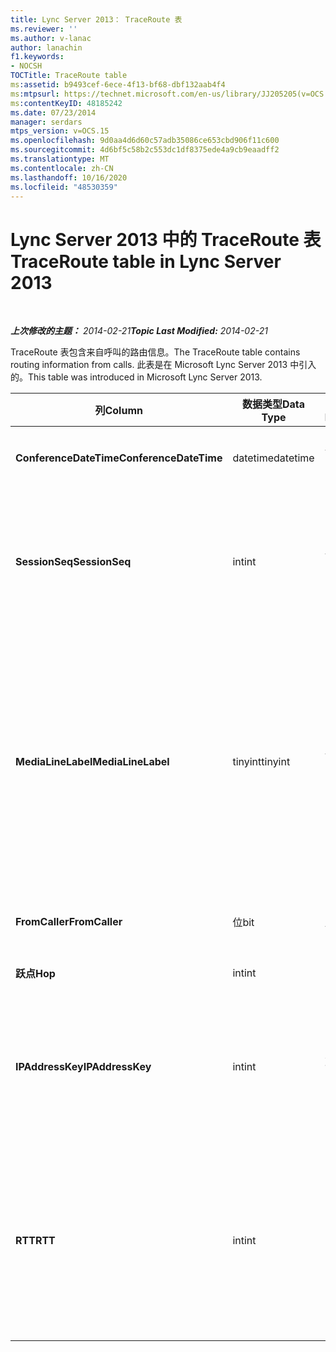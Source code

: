 ```yaml
---
title: Lync Server 2013： TraceRoute 表
ms.reviewer: ''
ms.author: v-lanac
author: lanachin
f1.keywords:
- NOCSH
TOCTitle: TraceRoute table
ms:assetid: b9493cef-6ece-4f13-bf68-dbf132aab4f4
ms:mtpsurl: https://technet.microsoft.com/en-us/library/JJ205205(v=OCS.15)
ms:contentKeyID: 48185242
ms.date: 07/23/2014
manager: serdars
mtps_version: v=OCS.15
ms.openlocfilehash: 9d0aa4d6d60c57adb35086ce653cbd906f11c600
ms.sourcegitcommit: 4d6bf5c58b2c553dc1df8375ede4a9cb9eaadff2
ms.translationtype: MT
ms.contentlocale: zh-CN
ms.lasthandoff: 10/16/2020
ms.locfileid: "48530359"
---
```

# <a name="traceroute-table-in-lync-server-2013"></a><span data-ttu-id="a248f-102">Lync Server 2013 中的 TraceRoute 表</span><span class="sxs-lookup"><span data-stu-id="a248f-102">TraceRoute table in Lync Server 2013</span></span>

<div data-xmlns="http://www.w3.org/1999/xhtml">

<div class="topic" data-xmlns="http://www.w3.org/1999/xhtml" data-msxsl="urn:schemas-microsoft-com:xslt" data-cs="https://msdn.microsoft.com/">

<div data-asp="https://msdn2.microsoft.com/asp">



</div>

<div id="mainSection">

<div id="mainBody">

<span> </span>

<span data-ttu-id="a248f-103">_**上次修改的主题：** 2014-02-21_</span><span class="sxs-lookup"><span data-stu-id="a248f-103">_**Topic Last Modified:** 2014-02-21_</span></span>

<span data-ttu-id="a248f-104">TraceRoute 表包含来自呼叫的路由信息。</span><span class="sxs-lookup"><span data-stu-id="a248f-104">The TraceRoute table contains routing information from calls.</span></span> <span data-ttu-id="a248f-105">此表是在 Microsoft Lync Server 2013 中引入的。</span><span class="sxs-lookup"><span data-stu-id="a248f-105">This table was introduced in Microsoft Lync Server 2013.</span></span>


<table>
<colgroup>
<col style="width: 25%" />
<col style="width: 25%" />
<col style="width: 25%" />
<col style="width: 25%" />
</colgroup>
<thead>
<tr class="header">
<th><span data-ttu-id="a248f-106"><strong>列</strong></span><span class="sxs-lookup"><span data-stu-id="a248f-106"><strong>Column</strong></span></span></th>
<th><span data-ttu-id="a248f-107"><strong>数据类型</strong></span><span class="sxs-lookup"><span data-stu-id="a248f-107"><strong>Data Type</strong></span></span></th>
<th><span data-ttu-id="a248f-108"><strong>键/索引</strong></span><span class="sxs-lookup"><span data-stu-id="a248f-108"><strong>Key/Index</strong></span></span></th>
<th><span data-ttu-id="a248f-109"><strong>Details</strong></span><span class="sxs-lookup"><span data-stu-id="a248f-109"><strong>Details</strong></span></span></th>
</tr>
</thead>
<tbody>
<tr class="odd">
<td><p><span data-ttu-id="a248f-110"><strong>ConferenceDateTime</strong></span><span class="sxs-lookup"><span data-stu-id="a248f-110"><strong>ConferenceDateTime</strong></span></span></p></td>
<td><p><span data-ttu-id="a248f-111">datetime</span><span class="sxs-lookup"><span data-stu-id="a248f-111">datetime</span></span></p></td>
<td><p><span data-ttu-id="a248f-112">主、外</span><span class="sxs-lookup"><span data-stu-id="a248f-112">Primary, Foreign</span></span></p></td>
<td><p><span data-ttu-id="a248f-113">呼叫开始的日期和时间。</span><span class="sxs-lookup"><span data-stu-id="a248f-113">Date and time that the call began.</span></span></p></td>
</tr>
<tr class="even">
<td><p><span data-ttu-id="a248f-114"><strong>SessionSeq</strong></span><span class="sxs-lookup"><span data-stu-id="a248f-114"><strong>SessionSeq</strong></span></span></p></td>
<td><p><span data-ttu-id="a248f-115">int</span><span class="sxs-lookup"><span data-stu-id="a248f-115">int</span></span></p></td>
<td><p><span data-ttu-id="a248f-116">主、外</span><span class="sxs-lookup"><span data-stu-id="a248f-116">Primary, Foreign</span></span></p></td>
<td><p><span data-ttu-id="a248f-117">用来区分可能在相同日期和相同时间开始的多个呼叫的唯一标识符。</span><span class="sxs-lookup"><span data-stu-id="a248f-117">Unique identifier used to distinguish between multiple calls that might have begun on the same date and at the same time.</span></span></p></td>
</tr>
<tr class="odd">
<td><p><span data-ttu-id="a248f-118"><strong>MediaLineLabel</strong></span><span class="sxs-lookup"><span data-stu-id="a248f-118"><strong>MediaLineLabel</strong></span></span></p></td>
<td><p><span data-ttu-id="a248f-119">tinyint</span><span class="sxs-lookup"><span data-stu-id="a248f-119">tinyint</span></span></p></td>
<td><p><span data-ttu-id="a248f-120">主、外</span><span class="sxs-lookup"><span data-stu-id="a248f-120">Primary, Foreign</span></span></p></td>
<td><p><span data-ttu-id="a248f-p102">表示在呼叫中使用的视频行的类型。允许的值包括：</span><span class="sxs-lookup"><span data-stu-id="a248f-p102">Represents the type of video line used in the call. Allowed values are:</span></span></p>
<ul>
<li><p><span data-ttu-id="a248f-123">0–音频</span><span class="sxs-lookup"><span data-stu-id="a248f-123">0 – Audio</span></span></p></li>
<li><p><span data-ttu-id="a248f-124">1–视频</span><span class="sxs-lookup"><span data-stu-id="a248f-124">1 – Video</span></span></p></li>
<li><p><span data-ttu-id="a248f-125">2 – 全景视频</span><span class="sxs-lookup"><span data-stu-id="a248f-125">2 – Panoramic video</span></span></p></li>
<li><p><span data-ttu-id="a248f-126">3–应用程序/桌面共享</span><span class="sxs-lookup"><span data-stu-id="a248f-126">3 – Application/Desktop sharing</span></span></p></li>
</ul></td>
</tr>
<tr class="even">
<td><p><span data-ttu-id="a248f-127"><strong>FromCaller</strong></span><span class="sxs-lookup"><span data-stu-id="a248f-127"><strong>FromCaller</strong></span></span></p></td>
<td><p><span data-ttu-id="a248f-128">位</span><span class="sxs-lookup"><span data-stu-id="a248f-128">bit</span></span></p></td>
<td><p><span data-ttu-id="a248f-129">主</span><span class="sxs-lookup"><span data-stu-id="a248f-129">Primary</span></span></p></td>
<td><p><span data-ttu-id="a248f-130">发起呼叫的终结点。</span><span class="sxs-lookup"><span data-stu-id="a248f-130">Endpoint that placed the call.</span></span></p></td>
</tr>
<tr class="odd">
<td><p><span data-ttu-id="a248f-131"><strong>跃点</strong></span><span class="sxs-lookup"><span data-stu-id="a248f-131"><strong>Hop</strong></span></span></p></td>
<td><p><span data-ttu-id="a248f-132">int</span><span class="sxs-lookup"><span data-stu-id="a248f-132">int</span></span></p></td>
<td></td>
<td><p><span data-ttu-id="a248f-133">网络跃点/</span><span class="sxs-lookup"><span data-stu-id="a248f-133">Network hop/</span></span></p></td>
</tr>
<tr class="even">
<td><p><span data-ttu-id="a248f-134"><strong>IPAddressKey</strong></span><span class="sxs-lookup"><span data-stu-id="a248f-134"><strong>IPAddressKey</strong></span></span></p></td>
<td><p><span data-ttu-id="a248f-135">int</span><span class="sxs-lookup"><span data-stu-id="a248f-135">int</span></span></p></td>
<td><p><span data-ttu-id="a248f-136">对外</span><span class="sxs-lookup"><span data-stu-id="a248f-136">Foreign</span></span></p></td>
<td><p><span data-ttu-id="a248f-137">IP 地址的唯一标识符。</span><span class="sxs-lookup"><span data-stu-id="a248f-137">Unique identifier for the IP address.</span></span> <span data-ttu-id="a248f-138">IP 地址信息存储在 <a href="lync-server-2013-ipaddress-table.md">Lync Server 2013 的 IPAddress 表中</a>。</span><span class="sxs-lookup"><span data-stu-id="a248f-138">IP address information is stored in the <a href="lync-server-2013-ipaddress-table.md">IPAddress table in Lync Server 2013</a>.</span></span></p></td>
</tr>
<tr class="odd">
<td><p><span data-ttu-id="a248f-139"><strong>RTT</strong></span><span class="sxs-lookup"><span data-stu-id="a248f-139"><strong>RTT</strong></span></span></p></td>
<td><p><span data-ttu-id="a248f-140">int</span><span class="sxs-lookup"><span data-stu-id="a248f-140">int</span></span></p></td>
<td></td>
<td><p><span data-ttu-id="a248f-p104">来回行程的时间。来回行程的时间会测量语音数据包到达其目标，然后将其所收到的通知发送回来所需的时间量。</span><span class="sxs-lookup"><span data-stu-id="a248f-p104">Roundtrip time. The roundtrip time measures the amount of time it takes for a voice packet to reach its destination and then send back notification that it was received.</span></span></p></td>
</tr>
</tbody>
</table>


</div>

<span> </span>

</div>

</div>

</div>

